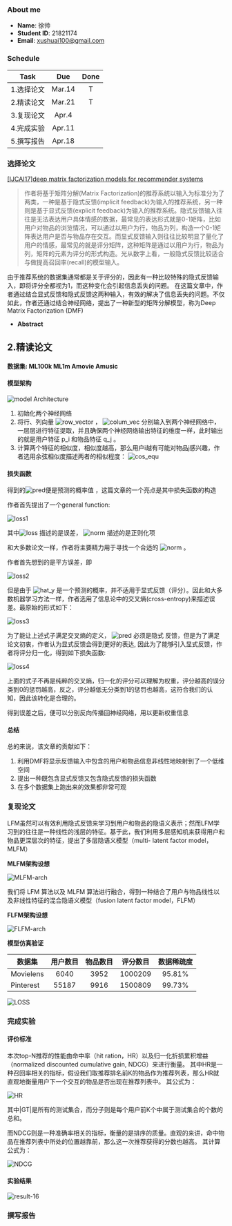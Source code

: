 ### About me
* **Name**: 徐帅  
* **Student ID**: 21821174  
* **Email**: xushuai100@gmail.com
### Schedule

Task|Due|Done
-|:-:|:-:
1.选择论文|Mar.14|T
2.精读论文|Mar.21|T
3.复现论文|Apr.4|
4.完成实验|Apr.11|
5.撰写报告|Apr.18|  
### 选择论文
[[IJCAI17]deep matrix factorization models for recommender systems](DMF.pdf)
>作者将基于矩阵分解(Matrix Factorization)的推荐系统以输入为标准分为了两类，一种是基于隐式反馈(implicit feedback)为输入的推荐系统，另一种则是基于显式反馈(explicit feedback)为输入的推荐系统。隐式反馈输入往往是无法表达用户具体情感的数据，最常见的表达形式就是0-1矩阵，比如用户对物品的浏览情况，可以通过以用户为行，物品为列，构造一个0-1矩阵表达用户是否与物品存在交互。而显式反馈输入则往往比较明显了量化了用户的情感，最常见的就是评分矩阵，这种矩阵是通过以用户为行，物品为列，矩阵的元素为评分的形式构造。光从数字上看，一般隐式反馈比较适合与做提高召回率(recall)的模型输入。

由于推荐系统的数据集通常都是关于评分的，因此有一种比较特殊的隐式反馈输入，即将评分全都视为1，而这种变化会引起信息丢失的问题。
在这篇文章中，作者通过结合显式反馈和隐式反馈这两种输入，有效的解决了信息丢失的问题。不仅如此，作者还通过结合神经网络，提出了一种新型的矩阵分解模型，称为Deep Matrix Factorization (DMF)
* **Abstract**

## 2.精读论文
#### 数据集: ML100k ML1m Amovie Amusic
#### 模型架构
![model Architecture](https://github.com/jialei0701/ANN/blob/master/%E5%BE%90%E5%B8%85-21821174/arch.png)
1. 初始化两个神经网络
2. 将行、列向量 ![row_vector](https://github.com/jialei0701/ANN/blob/master/%E5%BE%90%E5%B8%85-21821174/row_vector.svg) ， ![colum_vec](https://github.com/jialei0701/ANN/blob/master/%E5%BE%90%E5%B8%85-21821174/colum_vec.svg)  分别输入到两个神经网络中，一层层进行特征提取，并且确保两个神经网络输出特征的维度一样，此时输出的就是用户特征 p_i 和物品特征  q_j 。
3. 计算两个特征的相似度，相似度越高，那么用户i越有可能对物品j感兴趣，作者选用余弦相似度描述两者的相似程度：  ![cos_equ](https://github.com/jialei0701/ANN/blob/master/%E5%BE%90%E5%B8%85-21821174/cos.svg)
#### 损失函数
得到的![pred](https://github.com/jialei0701/ANN/blob/master/%E5%BE%90%E5%B8%85-21821174/pred.svg)便是预测的概率值 ，这篇文章的一个亮点是其中损失函数的构造

作者首先提出了一个general function:

![loss1](https://github.com/jialei0701/ANN/blob/master/%E5%BE%90%E5%B8%85-21821174/loss1.svg)

其中![loss](https://github.com/jialei0701/ANN/blob/master/%E5%BE%90%E5%B8%85-21821174/loss.svg) 描述的是误差， ![norm](https://github.com/jialei0701/ANN/blob/master/%E5%BE%90%E5%B8%85-21821174/norm.svg) 描述的是正则化项

和大多数论文一样，作者将主要精力用于寻找一个合适的 ![norm](https://github.com/jialei0701/ANN/blob/master/%E5%BE%90%E5%B8%85-21821174/norm.svg) 。

作者首先想到的是平方误差，即

![loss2](https://github.com/jialei0701/ANN/blob/master/%E5%BE%90%E5%B8%85-21821174/loss2.svg)

但是由于 ![hat_y](https://github.com/jialei0701/ANN/blob/master/%E5%BE%90%E5%B8%85-21821174/hat_y.svg) 是一个预测的概率，并不适用于显式反馈（评分）。因此和大多数机器学习方法一样，作者选用了信息论中的交叉熵(cross-entropy)来描述误差。最原始的形式如下：

![loss3](https://github.com/jialei0701/ANN/blob/master/%E5%BE%90%E5%B8%85-21821174/loss3.svg)

为了能让上述式子满足交叉熵的定义， ![pred](https://github.com/jialei0701/ANN/blob/master/%E5%BE%90%E5%B8%85-21821174/pred.svg) 必须是隐式  反馈，但是为了满足论文初衷，作者认为显式反馈会得到更好的表达, 因此为了能够引入显式反馈，作者将评分归一化，得到如下损失函数:

![loss4](https://github.com/jialei0701/ANN/blob/master/%E5%BE%90%E5%B8%85-21821174/loss4.svg)

上面的式子不再是纯粹的交叉熵，归一化的评分可以理解为权重，评分越高的误分类到0的惩罚越高，反之，评分越低无分类到1的惩罚也越高，这符合我们的认知，因此该转化是合理的。

得到误差之后，便可以分别反向传播回神经网络，用以更新权重信息

#### 总结
总的来说，该文章的贡献如下：
1. 利用DMF将显示反馈输入中包含的用户和物品信息非线性地映射到了一个低维空间
2. 提出一种既包含显式反馈又包含隐式反馈的损失函数
3. 在多个数据集上跑出来的效果都非常可观
### 复现论文
LFM虽然可以有效利用隐式反馈来学习到用户和物品的隐语义表示；然而LFM学习到的往往是一种线性的浅层的特征。基于此，我们利用多层感知机来获得用户和物品更深层次的特征，提出了多层隐语义模型（multi- latent factor model，MLFM）

**MLFM架构设想**

![MLFM-arch](https://github.com/jialei0701/ANN/blob/master/%E5%BE%90%E5%B8%85-21821174/MLFM.png)

我们将 LFM 算法以及 MLFM 算法进行融合，得到一种结合了用户与物品线性以及非线性特征的混合隐语义模型（fusion latent factor model，FLFM）

**FLFM架构设想**

![FLFM-arch](https://github.com/jialei0701/ANN/blob/master/%E5%BE%90%E5%B8%85-21821174/FLFM.png)

**模型仿真验证**

数据集|用户数目|物品数目|评分数目|数据稀疏度
-|:-:|:-:|:-:|:-:
Movielens|6040|3952|1000209|95.81% 
Pinterest|55187|9916|1500809|99.73% 

![LOSS](https://github.com/jialei0701/ANN/blob/master/%E5%BE%90%E5%B8%85-21821174/LossComp.png)

### 完成实验
#### 评价标准
本次top-N推荐的性能由命中率（hit ration，HR）以及归一化折损累积增益（normalized discounted cumulative gain, NDCG）来进行衡量。 其中HR是一种召回率相关的指标，假设我们取推荐排名前K的物品作为推荐列表，那么HR就直观地衡量用户下一个交互的物品是否出现在推荐列表中。
其公式为： 

![HR](https://github.com/jialei0701/ANN/blob/master/%E5%BE%90%E5%B8%85-21821174/HR.png)

其中|GT|是所有的测试集合，而分子则是每个用户前K个中属于测试集合的个数的总和。 

而NDCG则是一种准确率相关的指标，衡量的是排序的质量。直观的来讲，命中物品在推荐列表中所处的位置越靠前，那么这一次推荐获得的分数也越高。
其计算公式为：

![NDCG](https://github.com/jialei0701/ANN/blob/master/%E5%BE%90%E5%B8%85-21821174/NDCG.png)

#### 实验结果
![result-16](https://github.com/jialei0701/ANN/blob/master/%E5%BE%90%E5%B8%85-21821174/result-16.png)

### 撰写报告
